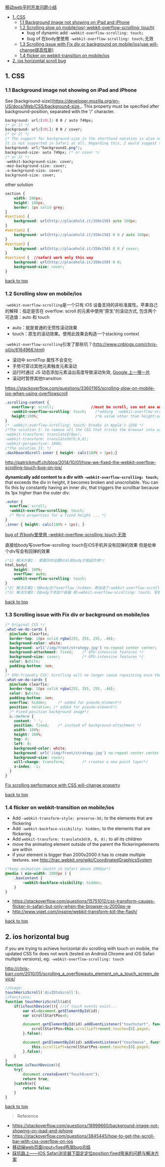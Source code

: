 [移动web平时开发问题小结](#top)

- [1. CSS](#css)
  - [1.1 Background image not showing on iPad and iPhone](#background-image)
  - [1.2 Scrolling slow on mobile/ios(-webkit-overflow-scrolling: touch)](#Scrolling)
    - bug of dynamic add `-webkit-overflow-scrolling: touch;`
    - bug of 在body里使用 `-webkit-overflow-scrolling: touch;`无效
  - [1.3 Scrolling issue with Fix div or background on mobile/ios(use will-change提高性能)](#fix-Scrolling)
  - [1.4 flicker on webkit-transition on mobile/ios](#flicker)
- [2. ios horizontal scroll bug](#ios-horizontal-bug) 

<h2 id="css">1. CSS</h2>

<h3 id="background-image">1.1 Background image not showing on iPad and iPhone</h3>

See [background-size](https://developer.mozilla.org/en-US/docs/Web/CSS/background-size_. This property must be specified after background-position, separated with the '/' character.

```css
background: url([URL]) 0 0 / auto 749px;
/* or 1) */
background: url([URL]) 0 0 / cover;
/* or 2) */
/* The support for background-size in the shorthand notation is also not very broad, as it's supported in Firefox 18+, Chrome 21+, IE9+ and Opera. 
It is not supported in Safari at all. Regarding this, I would suggest to always use(seperate writing) */
background: url("background1.png");
background-size: auto 749px; /* or cover */
/* or 3) */
-webkit-background-size: cover;
-moz-background-size: cover;
-o-background-size: cover;
background-size: cover;
```

other solution

```css
section {
    width: 200px;
    height: 100px;
    border: 1px solid grey;
}
#section1 {
    background: url(http://placehold.it/350x150) auto 100px;
}
#section2 {
    background: url(http://placehold.it/350x150) 0 0 / auto 100px;
}
#section3 {
    background: url(http://placehold.it/350x150) 0 0 / cover;
}
#section4 {  //safari work only this way
    background: url(http://placehold.it/350x150) 0 0;
    background-size: cover;
}
```

[back to top](#top)

<h3 id="Scrolling">1.2 Scrolling slow on mobile/ios</h3>

`-webkit-overflow-scrolling`是一个只有 iOS 设备支持的非标准属性。苹果自己的解释：指定是否在 overflow: scroll 的元素中使用“原生”的滚动方式, 包含两个可选值：auto 和 touch

- auto：就是普通的无惯性滚动效果
- touch：原生的滚动效果。使用此效果会构造一个stacking context

`-webkit-overflow-scrolling`引发了那些坑？(http://www.cnblogs.com/chris-oil/p/6164966.html)

- 滚动中 scrollTop 属性不会变化
- 手势可穿过其他元素触发元素滚动
- 运行时通过 JS 动态添加元素溢出高度导致滚动失效, [Google 上一搜一片](http://patrickmuff.ch/blog/2014/10/01/how-we-fixed-the-webkit-overflow-scrolling-touch-bug-on-ios/)
- 滚动时暂停其他transition

https://stackoverflow.com/questions/33601165/scrolling-slow-on-mobile-ios-when-using-overflowscroll

```css
.scrolling-content {
   overflow-y: scroll;                 //must be scroll, can not use auto
   -webkit-overflow-scrolling: touch;    /*adding `-webkit-overflow-scrolling:touch` to scrolling element*/
   height:100%;                          /*A value other than height:auto needs to be set*/
}
/* -webkit-overflow-scrolling: touch; breaks in Apple's iOS8 */
/*The solution I: to remove all the CSS that tricks the browser into using the GPU:/
-webkit-transform: translateZ(0px);
-webkit-transform: translate3d(0,0,0);
-webkit-perspective: 1000;
/*The solution II: */
.dashboardScroll-inner { height: calc(100% + 1px);}
```

http://patrickmuff.ch/blog/2014/10/01/how-we-fixed-the-webkit-overflow-scrolling-touch-bug-on-ios/

**dynamically add content to a div with `-webkit-overflow-scrolling: touch;`** that exceeds the div in height, it becomes broken and unscrollable. You can fix this by constantly having an inner div, that triggers the scrollbar because its 1px higher than the outer div:

```css
.outer {
  overflow: scroll;
  -webkit-overflow-scrolling: touch;
  /* More properties for a fixed height ... */
}
.inner { height: calc(100% + 1px); }
```

[bug of 在body里使用 -webkit-overflow-scrolling: touch;无效](https://segmentfault.com/q/1010000009348207)

直接给body写overflow-scrolling: touch在iOS手机并没有回弹的效果 但是给单个div写会有回弹的效果

```css
/*1) 解决方案1： 需要同时设置html和body才能起作用*/
html,body{
    height: 100%;
    overflow: auto;
   -webkit-overflow-scrolling: touch;
}
/*2) 解决方案2：给body加个overflow：hidden，再加这个-webkit-overflow-scrolling: touch;是有效果*/
/*3) 解决方案3：在body下添加个容器 把-webkit-overflow-scrolling: touch; 写到容器里*/
```

[back to top](#top)

<h3 id="fix-Scrolling">1.3 Scrolling issue with Fix div or background on mobile/ios</h3>

```css
/* Original CSS */
.what-we-do-cards {
  @include clearfix;
  border-top: 10px solid rgba(255, 255, 255, .46);
  background-color: white;
  background: url('/img/front/strategy.jpg') no-repeat center center;
  background-attachment: fixed;    /* GPU-intensive features */
  background-size: cover;          /* GPU-intensive features */
  color: $white;
  padding-bottom: 4em;
}
/* GPU-friendly CSS: Scrolling will no longer cause repainting once the image sits in its own layer */
.what-we-do-cards {
  @include clearfix;
  border-top: 10px solid rgba(255, 255, 255, .46);
  color: $white;
  padding-bottom: 4em;
  overflow: hidden;     /* added for pseudo-element*/
  position: relative; /* added for pseudo-element*/
  /* Fixed-position background image*/
  &::before {
    content: ' ';
    position: fixed;    /* instead of background-attachment */
    width: 100%;
    height: 100%;
    top: 0;
    left: 0;
    background-color: white;
    background: url('/img/front/strategy.jpg') no-repeat center center;
    background-size: cover;
    will-change: transform;        /* creates a new paint layer*/
    z-index: -1;
  }
}
```

[Fix scrolling performance with CSS will-change property](https://www.fourkitchens.com/blog/article/fix-scrolling-performance-css-will-change-property/)

[back to top](#top)

<h3 id="flicker">1.4 flicker on webkit-transition on mobile/ios</h3>

- Add `-webkit-transform-style: preserve-3d;` to the elements that are flickering
- Add `-webkit-backface-visibility: hidden;` to the elements that are flickering
- Add `webkit-transform: translate3d(0, 0, 0);` to all its children
- move the animating element outside of the parent the flickeringelements are within
- if your element is bigger than 2000x2000 it has to create multiple textures. see http://trac.webkit.org/wiki/CoordinatedGraphicsSystem

```css
/*keep animation smooth in Safari above 2000px*/
@media ( min-width: 2000px ) {
    .boxContent {
        -webkit-backface-visibility: hidden;
    }
}  
```

- https://stackoverflow.com/questions/15751012/css-transform-causes-flicker-in-safari-but-only-when-the-browser-is-2000px-w
- http://www.viget.com/inspire/webkit-transform-kill-the-flash/

[back to top](#top)

<h2 id="ios-horizontal-bug">2. ios horizontal bug</h2>

if you are trying to achieve horizontal div scrolling with touch on mobile, the updated CSS fix does not work (tested on Android Chrome and iOS Safari multiple versions), eg: `-webkit-overflow-scrolling: touch`

http://chris-barr.com/2010/05/scrolling_a_overflowauto_element_on_a_touch_screen_device/

```javascript
//Usage:
touchHorizScroll('divIDtoScroll');
//Functions:
function touchHorizScroll(id){
    if(isTouchDevice()){ //if touch events exist...
        var el=document.getElementById(id);
        var scrollStartPos=0;

        document.getElementById(id).addEventListener("touchstart", function(event) {
            scrollStartPos=this.scrollLeft+event.touches[0].pageX;              
        },false);

        document.getElementById(id).addEventListener("touchmove", function(event) {
            this.scrollLeft=scrollStartPos-event.touches[0].pageX;              
        },false);
    }
}
function isTouchDevice(){
    try{
        document.createEvent("TouchEvent");
        return true;
    }catch(e){
        return false;
    }
}  
```

[back to top](#top)

> Reference

- https://stackoverflow.com/questions/18999660/background-image-not-showing-on-ipad-and-iphone
- https://stackoverflow.com/questions/3845445/how-to-get-the-scroll-bar-with-css-overflow-on-ios
- [移动端web页面input+fixed布局bug总结](http://blog.csdn.net/ly2983068126/article/details/49306427)
- [踩坑路上——IOS Safari浏览器下固定定位position:fixed带来的问题与解决方案](http://blog.csdn.net/grsghh/article/details/61416953)
